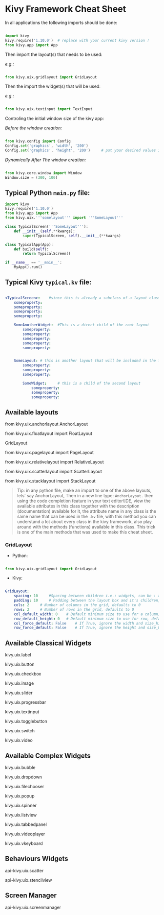 # Kivy Framework Cheat Sheet

In all applications the following imports should be done:

```python

import kivy
kivy.require('1.10.0')  # replace with your current kivy version !
from kivy.app import App

```

Then import the layout(s) that needs to be used:

*e.g.:*

```python

from kivy.uix.gridlayout import GridLayout

```

Then the import the widget(s) that will be used:

*e.g.:*

```python

from kivy.uix.textinput import TextInput

```
Controling the initial window size of the kivy app:

*Before the window creation:*
```python

from kivy.config import Config
Config.set('graphics', 'width', '200')
Config.set('graphics', 'height', '200')     # put your desired values instead of 200

```

*Dynamically After The window creation:*

```python

from kivy.core.window import Window
Window.size = (300, 100)

```
## Typical Python `main.py` file:

```python
import kivy
kivy.require('1.10.0')
from kivy.app import App
from kivy.uix.'''somelayout''' import '''SomeLayout'''

class TypicalScreen('''SomeLayout'''):
    def __init__(self,**kwargs):
        super(TypicalScreen, self).__init__(**kwargs)

class TypicalApp(App):
    def build(self):
        return TypicalScreen()

if __name__ == '__main__':
    MyApp().run()

```

## Typical Kivy `typical.kv` file:

```yaml

<TypicalScreen>:    #since this is already a subclass of a layout class, we can start adding the layout property below
    someproperty:
    someproperty:
    someproperty:
    someproperty:

    SomeAnotherWidget:  #This is a direct child of the root layout
        someproperty:
        someproperty:
        someproperty:
        someproperty:
        someproperty:


    SomeLayout: # this is another layout that will be included in the first root layout, usually this is not needed
        someproperty:
        someproperty:
        someproperty:

        SomeWidget:     # this is a child of the second layout
            someproperty:
            someproperty:
            someproperty:


```

## Available layouts

from kivy.uix.anchorlayout AnchorLayout

from kivy.uix.floatlayout import FloatLayout

GridLayout

from kivy.uix.pagelayout import PageLayout

from kivy.uix.relativelayout import RelativeLayout

from kivy.uix.scatterlayout import ScatterLayout

from kivy.uix.stacklayout import StackLayout

> Tip: in any python file, make an import to one of the above layouts, lets' say AnchorLayout, Then in a new line type: `AnchorLayout.` then using the code completion feature in your text editor\IDE, view the available attributes in this class together with the description (documentation) available for it, the attribute name in any class is the same name that can be used in the `.kv` file, with this method you can understand a lot about every class in the kivy framework, also play around with the methods (functions) available in this class. This trick is one of the main methods that was used to make this cheat sheet.

### GridLayout

* Python:

```python

from kivy.uix.gridlayout import GridLayout

```

* Kivy:

```yaml

GridLayout:
    spacing: 10     #Spacing between children i.e.: widgets, can be : x,y (horizontal spacing, vertical spacing), or can be one argument only, defaults to 0,0 if not added
    padding: 10     # Padding between the layout box and it's children, can be 4 arguments (left,top,right,bottom), or 2(horizontal,vertical), or one only, defaults to 0,0,0,0 if not added
    cols: 2     # Number of columns in the grid, defaults to 0
    rows: 2     # Number of rows in the grid, defaults to 0
    col_default_width: 0    # Default minimum size to use for a column, defaults to 0
    row_default_height: 0   # Default minimum size to use for row, defaults to 0
    col_force_default: False    # If True, ignore the width and size_hint_x of the child and use the default column width, default is False
    row_force_default: False    # If True, ignore the height and size_hint_y of the child and use the default row height, default is False

```

<!--TODO: list every layout-->

## Available Classical Widgets

kivy.uix.label

kivy.uix.button

kivy.uix.checkbox

kivy.uix.image

kivy.uix.slider

kivy.uix.progressbar

kivy.uix.textinput

kivy.uix.togglebutton

kivy.uix.switch

kivy.uix.video

<!--TODO:Add the description of every widget-->

## Available Complex Widgets

kivy.uix.bubble

kivy.uix.dropdown

kivy.uix.filechooser

kivy.uix.popup

kivy.uix.spinner

kivy.uix.listview

kivy.uix.tabbedpanel

kivy.uix.videoplayer

kivy.uix.vkeyboard

## Behaviours Widgets

api-kivy.uix.scatter

api-kivy.uix.stencilview

## Screen Manager

api-kivy.uix.screenmanager

